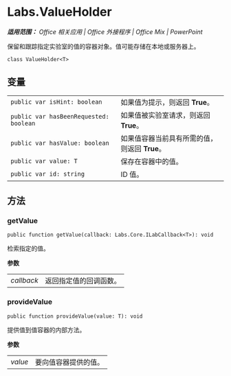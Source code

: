 
# Labs.ValueHolder

 _**适用范围：** Office 相关应用 | Office 外接程序 | Office Mix | PowerPoint_

保留和跟踪指定实验室的值的容器对象。值可能存储在本地或服务器上。

```
class ValueHolder<T>
```


## 变量


|||
|:-----|:-----|
| `public var isHint: boolean`|如果值为提示，则返回 **True**。|
| `public var hasBeenRequested: boolean`|如果值被实验室请求，则返回 **True**。|
| `public var hasValue: boolean`|如果值容器当前具有所需的值，则返回 **True**。|
| `public var value: T`|保存在容器中的值。|
| `public var id: string`|ID 值。|

## 方法




### getValue

 `public function getValue(callback: Labs.Core.ILabCallback<T>): void`

检索指定的值。

 **参数**


|||
|:-----|:-----|
| _callback_|返回指定值的回调函数。|

### provideValue

 `public function provideValue(value: T): void`

提供值到值容器的内部方法。

 **参数**


|||
|:-----|:-----|
| _value_|要向值容器提供的值。|
